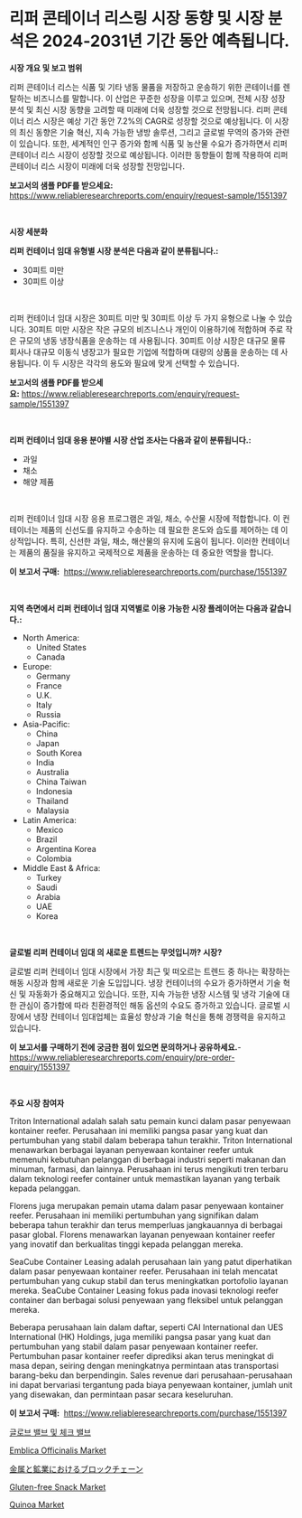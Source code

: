 <p><h1>리퍼 콘테이너 리스링 시장 동향 및 시장 분석은 2024-2031년 기간 동안 예측됩니다.</h1></p><p><strong>시장 개요 및 보고 범위</strong></p>
<p><p>리퍼 콘테이너 리스는 식품 및 기타 냉동 물품을 저장하고 운송하기 위한 콘테이너를 렌탈하는 비즈니스를 말합니다. 이 산업은 꾸준한 성장을 이루고 있으며, 전체 시장 성장 분석 및 최신 시장 동향을 고려할 때 미래에 더욱 성장할 것으로 전망됩니다. 리퍼 콘테이너 리스 시장은 예상 기간 동안 7.2%의 CAGR로 성장할 것으로 예상됩니다. 이 시장의 최신 동향은 기술 혁신, 지속 가능한 냉방 솔루션, 그리고 글로벌 무역의 증가와 관련이 있습니다. 또한, 세계적인 인구 증가와 함께 식품 및 농산물 수요가 증가하면서 리퍼 콘테이너 리스 시장이 성장할 것으로 예상됩니다. 이러한 동향들이 함께 작용하여 리퍼 콘테이너 리스 시장이 미래에 더욱 성장할 전망입니다.</p></p>
<p><strong>보고서의 샘플 PDF를 받으세요:</strong> <a href="https://www.reliableresearchreports.com/enquiry/request-sample/1551397">https://www.reliableresearchreports.com/enquiry/request-sample/1551397</a></p>
<p>&nbsp;</p>
<p><strong>시장 세분화</strong></p>
<p><strong>리퍼 컨테이너 임대 유형별 시장 분석은 다음과 같이 분류됩니다.:</strong></p>
<p><ul><li>30피트 미만</li><li>30피트 이상</li></ul></p>
<p>&nbsp;</p>
<p><p>리퍼 컨테이너 임대 시장은 30피트 미만 및 30피트 이상 두 가지 유형으로 나눌 수 있습니다. 30피트 미만 시장은 작은 규모의 비즈니스나 개인이 이용하기에 적합하며 주로 작은 규모의 냉동 냉장식품을 운송하는 데 사용됩니다. 30피트 이상 시장은 대규모 물류 회사나 대규모 이동식 냉장고가 필요한 기업에 적합하며 대량의 상품을 운송하는 데 사용됩니다. 이 두 시장은 각각의 용도와 필요에 맞게 선택할 수 있습니다.</p></p>
<p><strong>보고서의 샘플 PDF를 받으세요:</strong>&nbsp;<a href="https://www.reliableresearchreports.com/enquiry/request-sample/1551397">https://www.reliableresearchreports.com/enquiry/request-sample/1551397</a></p>
<p>&nbsp;</p>
<p><strong> 리퍼 컨테이너 임대 응용 분야별 시장 산업 조사는 다음과 같이 분류됩니다.:</strong></p>
<p><ul><li>과일</li><li>채소</li><li>해양 제품</li></ul></p>
<p>&nbsp;</p>
<p><p>리퍼 컨테이너 임대 시장 응용 프로그램은 과일, 채소, 수산물 시장에 적합합니다. 이 컨테이너는 제품의 신선도를 유지하고 수송하는 데 필요한 온도와 습도를 제어하는 데 이상적입니다. 특히, 신선한 과일, 채소, 해산물의 유지에 도움이 됩니다. 이러한 컨테이너는 제품의 품질을 유지하고 국제적으로 제품을 운송하는 데 중요한 역할을 합니다.</p></p>
<p><strong>이 보고서 구매:</strong>&nbsp; <a href="https://www.reliableresearchreports.com/purchase/1551397">https://www.reliableresearchreports.com/purchase/1551397</a></p>
<p>&nbsp;</p>
<p><strong>지역 측면에서 리퍼 컨테이너 임대 지역별로 이용 가능한 시장 플레이어는 다음과 같습니다.:</strong></p>
<p><ul>
    <li>
        North America:
        <ul>
            <li>United States</li>
            <li>Canada</li>
        </ul>
    </li>
    <li>
        Europe:
        <ul>
            <li>Germany</li>
            <li>France</li>
            <li>U.K.</li>
            <li>Italy</li>
            <li>Russia</li>
        </ul>
    </li>
    <li>
        Asia-Pacific:
        <ul>
            <li>China</li>
            <li>Japan</li>
            <li>South Korea</li>
            <li>India</li>
            <li>Australia</li>
            <li>China Taiwan</li>
            <li>Indonesia</li>
            <li>Thailand</li>
            <li>Malaysia</li>
        </ul>
    </li>
    <li>
        Latin America:
        <ul>
            <li>Mexico</li>
            <li>Brazil</li>
            <li>Argentina Korea</li>
            <li>Colombia</li>
        </ul>
    </li>
    <li>
        Middle East & Africa:
        <ul>
            <li>Turkey</li>
            <li>Saudi</li>
            <li>Arabia</li>
            <li>UAE</li>
            <li>Korea</li>
        </ul>
    </li>
    </ul></p>
<p>&nbsp;</p>
<p><strong>글로벌 리퍼 컨테이너 임대 의 새로운 트렌드는 무엇입니까? 시장?</strong></p>
<p><p>글로벌 리퍼 컨테이너 임대 시장에서 가장 최근 및 떠오르는 트렌드 중 하나는 확장하는 해동 시장과 함께 새로운 기술 도입입니다. 냉장 컨테이너의 수요가 증가하면서 기술 혁신 및 자동화가 중요해지고 있습니다. 또한, 지속 가능한 냉장 시스템 및 냉각 기술에 대한 관심이 증가함에 따라 친환경적인 해동 옵션의 수요도 증가하고 있습니다. 글로벌 시장에서 냉장 컨테이너 임대업체는 효율성 향상과 기술 혁신을 통해 경쟁력을 유지하고 있습니다.</p></p>
<p><strong>이 보고서를 구매하기 전에 궁금한 점이 있으면 문의하거나 공유하세요.</strong>- <a href="https://www.reliableresearchreports.com/enquiry/pre-order-enquiry/1551397">https://www.reliableresearchreports.com/enquiry/pre-order-enquiry/1551397</a></p>
<p>&nbsp;</p>
<p><strong>주요 시장 참여자</strong></p>
<p><p>Triton International adalah salah satu pemain kunci dalam pasar penyewaan kontainer reefer. Perusahaan ini memiliki pangsa pasar yang kuat dan pertumbuhan yang stabil dalam beberapa tahun terakhir. Triton International menawarkan berbagai layanan penyewaan kontainer reefer untuk memenuhi kebutuhan pelanggan di berbagai industri seperti makanan dan minuman, farmasi, dan lainnya. Perusahaan ini terus mengikuti tren terbaru dalam teknologi reefer container untuk memastikan layanan yang terbaik kepada pelanggan.</p><p>Florens juga merupakan pemain utama dalam pasar penyewaan kontainer reefer. Perusahaan ini memiliki pertumbuhan yang signifikan dalam beberapa tahun terakhir dan terus memperluas jangkauannya di berbagai pasar global. Florens menawarkan layanan penyewaan kontainer reefer yang inovatif dan berkualitas tinggi kepada pelanggan mereka.</p><p>SeaCube Container Leasing adalah perusahaan lain yang patut diperhatikan dalam pasar penyewaan kontainer reefer. Perusahaan ini telah mencatat pertumbuhan yang cukup stabil dan terus meningkatkan portofolio layanan mereka. SeaCube Container Leasing fokus pada inovasi teknologi reefer container dan berbagai solusi penyewaan yang fleksibel untuk pelanggan mereka.</p><p>Beberapa perusahaan lain dalam daftar, seperti CAI International dan UES International (HK) Holdings, juga memiliki pangsa pasar yang kuat dan pertumbuhan yang stabil dalam pasar penyewaan kontainer reefer. Pertumbuhan pasar kontainer reefer diprediksi akan terus meningkat di masa depan, seiring dengan meningkatnya permintaan atas transportasi barang-beku dan berpendingin. Sales revenue dari perusahaan-perusahaan ini dapat bervariasi tergantung pada biaya penyewaan kontainer, jumlah unit yang disewakan, dan permintaan pasar secara keseluruhan.</p></p>
<p><strong>이 보고서 구매:</strong>&nbsp;&nbsp;<a href="https://www.reliableresearchreports.com/purchase/1551397">https://www.reliableresearchreports.com/purchase/1551397</a></p>
<p><p><a href="https://github.com/vseigx30c9a1j/Market-Research-Report-List-1/blob/main/78234556856.md">글로브 밸브 및 체크 밸브</a></p><p><a href="https://issuu.com/reportprime-2/docs/emblica-officinalis-market-size-2030.pptx">Emblica Officinalis Market</a></p><p><a href="https://github.com/EmoryYundt1935/Market-Research-Report-List-1/blob/main/56918657603.md">金属と鉱業におけるブロックチェーン</a></p><p><a href="https://github.com/mahnoor2003/Market-Research-Report-List-3/blob/main/gluten-free-snack-market.md">Gluten-free Snack Market</a></p><p><a href="https://issuu.com/reportprime-2/docs/quinoa-market-size-2030.pptx">Quinoa Market</a></p></p>
